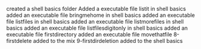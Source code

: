 created a shell basics folder
Added a executable file listit in shell basics
added an executable file bringmehome in shell basics
added an executable file listfiles in shell basics
added an executable file listmorefiles in shell basics
added an executable file listfilesdigitonly in shell basics
added an executable file firstdirectory
added an executable file movethatfile
8-firstdelete added to the mix
9-firstdirdeletion added to the shell basics

